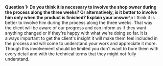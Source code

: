 **Question 1:** **Do you think it is necessary to involve the shop owner during the process along the three weeks? Or alternatively, is it better to involve him only when the product is finished? Explain your answer**\n
I think it is better to involve him during the process along the three weeks. That way the client will be aware of our progress and can inform us if they want anything changed or if they're happy with what we're doing so far. It is always important to get the client's insight it will make them feel included in the process and will come to understand your work and appreciate it more. Though this involvement should be limited you don't want to bore them with every detail and with the technical terms that they might not fully understand.

